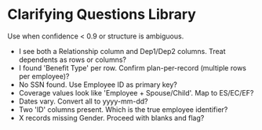 # Clarifying Questions Library
Use when confidence < 0.9 or structure is ambiguous.
- I see both a Relationship column and Dep1/Dep2 columns. Treat dependents as rows or columns?
- I found 'Benefit Type' per row. Confirm plan-per-record (multiple rows per employee)?
- No SSN found. Use Employee ID as primary key?
- Coverage values look like 'Employee + Spouse/Child'. Map to ES/EC/EF?
- Dates vary. Convert all to yyyy-mm-dd?
- Two 'ID' columns present. Which is the true employee identifier?
- X records missing Gender. Proceed with blanks and flag?
